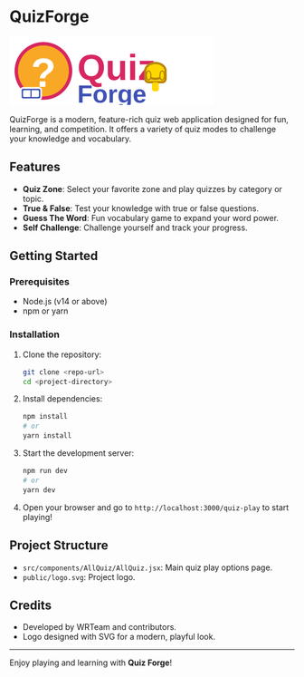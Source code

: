 # QuizForge

![QuizForge](public/logo.svg)

QuizForge is a modern, feature-rich quiz web application designed for fun, learning, and competition. It offers a variety of quiz modes to challenge your knowledge and vocabulary.

## Features
- **Quiz Zone**: Select your favorite zone and play quizzes by category or topic.
- **True & False**: Test your knowledge with true or false questions.
- **Guess The Word**: Fun vocabulary game to expand your word power.
- **Self Challenge**: Challenge yourself and track your progress.

## Getting Started

### Prerequisites
- Node.js (v14 or above)
- npm or yarn

### Installation
1. Clone the repository:
   ```bash
   git clone <repo-url>
   cd <project-directory>
   ```
2. Install dependencies:
   ```bash
   npm install
   # or
   yarn install
   ```
3. Start the development server:
   ```bash
   npm run dev
   # or
   yarn dev
   ```
4. Open your browser and go to `http://localhost:3000/quiz-play` to start playing!

## Project Structure
- `src/components/AllQuiz/AllQuiz.jsx`: Main quiz play options page.
- `public/logo.svg`: Project logo.

## Credits
- Developed by WRTeam and contributors.
- Logo designed with SVG for a modern, playful look.

---
Enjoy playing and learning with **Quiz Forge**! 